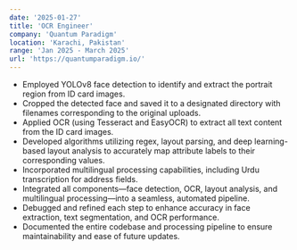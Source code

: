 ```yaml
---
date: '2025-01-27'
title: 'OCR Engineer'
company: 'Quantum Paradigm'
location: 'Karachi, Pakistan'
range: 'Jan 2025 - March 2025'
url: 'https://quantumparadigm.io/'
---
```


- Employed YOLOv8 face detection to identify and extract the portrait region from ID card images.
- Cropped the detected face and saved it to a designated directory with filenames corresponding to the original uploads.
- Applied OCR (using Tesseract and EasyOCR) to extract all text content from the ID card images.
- Developed algorithms utilizing regex, layout parsing, and deep learning-based layout analysis to accurately map attribute labels to their corresponding values.
- Incorporated multilingual processing capabilities, including Urdu transcription for address fields.
- Integrated all components—face detection, OCR, layout analysis, and multilingual processing—into a seamless, automated pipeline.
- Debugged and refined each step to enhance accuracy in face extraction, text segmentation, and OCR performance.
- Documented the entire codebase and processing pipeline to ensure maintainability and ease of future updates.
